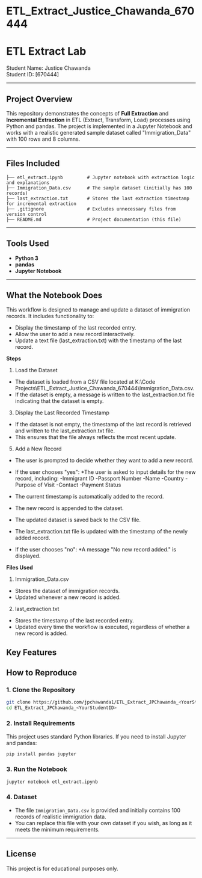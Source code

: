 # ETL_Extract_Justice_Chawanda_670444

# ETL Extract Lab

Student Name:   Justice Chawanda  
Student ID:     [670444]

---

## Project Overview

This repository demonstrates the concepts of **Full Extraction** and **Incremental Extraction** in ETL (Extract, Transform, Load) processes using Python and pandas. The project is implemented in a Jupyter Notebook and works with a realistic generated sample dataset called "Immigration_Data" with 100 rows and 8 columns.

---

## Files Included

```
├── etl_extract.ipynb         # Jupyter notebook with extraction logic and explanations
├── Immigration_Data.csv      # The sample dataset (initially has 100 records)
├── last_extraction.txt       # Stores the last extraction timestamp for incremental extraction
├── .gitignore                # Excludes unnecessary files from version control
├── README.md                 # Project documentation (this file)
```

---

## Tools Used

- **Python 3**
- **pandas**
- **Jupyter Notebook**

---

## What the Notebook Does

This workflow is designed to manage and update a dataset of immigration records. It includes functionality to:

- Display the timestamp of the last recorded entry.
- Allow the user to add a new record interactively.
- Update a text file (last_extraction.txt) with the timestamp of the last record.

**Steps**
1. Load the Dataset
- The dataset is loaded from a CSV file located at K:\Code Projects\ETL_Extract_Justice_Chawanda_670444\Immigration_Data.csv.
- If the dataset is empty, a message is written to the last_extraction.txt file indicating that the dataset is empty.

3. Display the Last Recorded Timestamp
- If the dataset is not empty, the timestamp of the last record is retrieved and written to the last_extraction.txt file.
- This ensures that the file always reflects the most recent update.

5. Add a New Record
- The user is prompted to decide whether they want to add a new record.
- If the user chooses "yes":
    *The user is asked to input details for the new record, including:
          -Immigrant ID
          -Passport Number
          -Name
          -Country
          -Purpose of Visit
          -Contact
          -Payment Status
- The current timestamp is automatically added to the record.
- The new record is appended to the dataset.
- The updated dataset is saved back to the CSV file.
- The last_extraction.txt file is updated with the timestamp of the newly added record.

- If the user chooses "no":
    *A message "No new record added." is displayed.


**Files Used**
1. Immigration_Data.csv
- Stores the dataset of immigration records.
- Updated whenever a new record is added.
  
2. last_extraction.txt
- Stores the timestamp of the last recorded entry.
- Updated every time the workflow is executed, regardless of whether a new record is added.


**Key Features**
---

## How to Reproduce

### 1. Clone the Repository

```bash
git clone https://github.com/jpchawanda1/ETL_Extract_JPChawanda_<YourStudentID>.git
cd ETL_Extract_JPChawanda_<YourStudentID>
```

### 2. Install Requirements

This project uses standard Python libraries. If you need to install Jupyter and pandas:

```bash
pip install pandas jupyter
```

### 3. Run the Notebook

```bash
jupyter notebook etl_extract.ipynb
```

### 4. Dataset

- The file `Immigration_Data.csv` is provided and initially contains 100 records of realistic immigration data.
- You can replace this file with your own dataset if you wish, as long as it meets the minimum requirements.

---

## License

This project is for educational purposes only.
